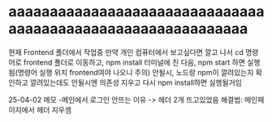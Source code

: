 # aaaaaaaaaaaaaaaaaaaaaaaaaaaaaaaaaaaaaaaaaaaaaaaaaaaaaaaaaaaa
현재 Frontend 폴더에서 작업중
만약 개인 컴퓨터에서 보고싶다면 깔고 나서 
cd 명령어로 frontend 폴더로 이동하고, npm install 터미널에 친 다음, npm start 하면 실행됨(명령어 실행 위치 frontend여야 나오니 주의)
안될시, 노드랑 npm이 깔려있는지 확인하고 깔려있는데도 안될시엔 의존성 지우고 다시 npm install하면 실행될거임

25-04-02 메모
-메인에서 로그인 안뜨는 이유 -> 헤더 2개 뜨고있었음
해결법: 메인페이지에서 헤더 지우셈
